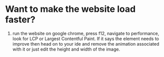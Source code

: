 # Want to make the website load faster?

1. run the website on google chrome, press f12, navigate to performance, look for LCP or Largest Contentful Paint.
   If it says the element needs to improve then head on to your ide and remove the animation associated with it or just edit the height and width of the image.
